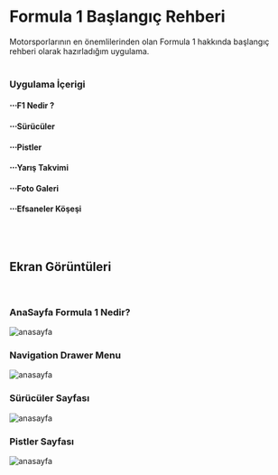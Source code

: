 # Formula 1 Başlangıç Rehberi


Motorsporlarının en önemlilerinden olan Formula 1 hakkında başlangıç rehberi olarak hazırladığım uygulama.
<br/><br/>

### Uygulama İçerigi 
#### ⋅⋅⋅F1 Nedir ?
#### ⋅⋅⋅Sürücüler
#### ⋅⋅⋅Pistler
#### ⋅⋅⋅Yarış Takvimi
#### ⋅⋅⋅Foto Galeri 
#### ⋅⋅⋅Efsaneler Köşeşi 

<br/><br/>
## Ekran Görüntüleri 
<br/>

### AnaSayfa Formula 1 Nedir?

![anasayfa](img/img1.png)


### Navigation Drawer Menu

![anasayfa](img/img2.png)


### Sürücüler Sayfası

![anasayfa](img/img3.png)


### Pistler Sayfası

![anasayfa](img/img4.png)
